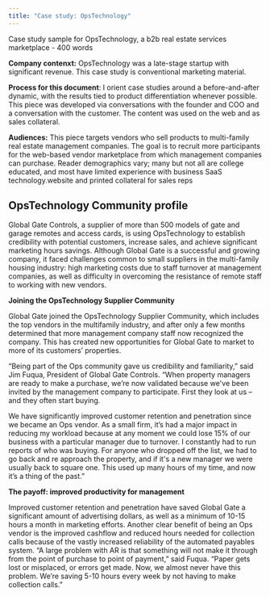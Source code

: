 ```yaml
---
title: "Case study: OpsTechnology"
---
```


Case study sample for OpsTechnology, a b2b real estate services marketplace - 400 words

**Company contenxt:** OpsTechnology was a late-stage startup with significant revenue.  This case study is conventional marketing material. 

**Process for this document**: I orient case studies around a before-and-after dynamic, with the results tied to product differentiation whenever possible.  This piece was developed via conversations with the founder and COO and a conversation with the customer.  The content was used on the web and as sales collateral.  

**Audiences:**  This piece targets vendors who sell products to multi-family real estate management companies.  The goal is to recruit more participants for the web-based vendor marketplace from which management companies can purchase.  Reader demographics vary; many but not all are college educated, and most have limited experience with business SaaS technology.website and printed collateral for sales reps


## OpsTechnology Community profile

Global Gate Controls, a supplier of more than 500 models of gate and garage remotes and access cards, is using OpsTechnology to establish credibility with potential customers, increase sales, and achieve significant marketing hours savings. Although Global Gate is a successful and growing company, it faced challenges common to small suppliers in the multi-family housing industry: high marketing costs due to staff turnover at management companies, as well as difficulty in overcoming the resistance of remote staff to working with new vendors.

**Joining the OpsTechnology Supplier Community**

Global Gate joined the OpsTechnology Supplier Community, which includes the top vendors in the multifamily industry, and after only a few months determined that more management company staff now recognized the company. This has created new opportunities for Global Gate to market to more of its customers’ properties.

“Being part of the Ops community gave us credibility and familiarity,” said Jim Fuqua, President of Global Gate Controls.  “When property managers are ready to make a purchase, we’re now validated because we've been invited by the management company to participate. First they look at us – and they often start buying.

We have significantly improved customer retention and penetration since we became an Ops vendor.  As a small firm, it’s had a major impact in reducing my workload because at any moment we could lose 15% of our business with a particular manager due to turnover. I constantly had to run reports of who was buying. For anyone who dropped off the list, we had to go back and re approach the property, and if it's a new manager we were usually back to square one. This used up many hours of my time, and now it’s a thing of the past.”

**The payoff: improved productivity for management**

Improved customer retention and penetration have saved Global Gate a significant amount of advertising dollars, as well as a minimum of 10-15 hours a month in marketing efforts.
Another clear benefit of being an Ops vendor is the improved cashflow and reduced hours needed for collection calls because of the vastly increased reliability of the automated payables system.  “A large problem with AR is that something will not make it through from the point of purchase to point of payment,” said Fuqua. “Paper gets lost or misplaced, or errors get made. Now, we almost never have this problem. We’re saving 5-10 hours every week by not having to make collection calls.”

